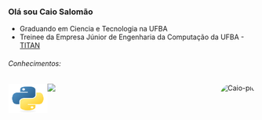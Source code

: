 ### Olá sou Caio Salomão
- Graduando em Ciencia e Tecnologia na UFBA
-  Treinee da Empresa Júnior de Engenharia da Computação da UFBA - <a href="https://titanci.com.br">TITAN</a>
 <div>
 <h6 align="left"> Conhecimentos: </h6> 
  <img align="left" alt="Caio-Python" height="60" width="80" src="https://raw.githubusercontent.com/devicons/devicon/master/icons/python/python-original.svg">
  </div>
 
<img align="right" alt="Caio-pic" height="50" style="border-radius:50px;" src="https://cdn.discordapp.com/attachments/893203357634789417/973687512360972288/TITAN1.gif">
  <a href="https://github.com/CaioSalomon">
  <img height="180em"src="https://github-readme-stats.vercel.app/api?username=CaioSalomon&show_icons=false&theme=dark&include_all_commits=true&count_private=true"/>
  <!--<img height="180em" src="https://github-readme-stats.vercel.app/api/top-langs/?username=CaioSalomon&layout=compact&langs_count=7&theme=dark"/>
</div>-->
 
</div>
 
